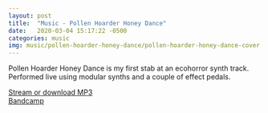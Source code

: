 ```yaml
---
layout: post
title:  "Music - Pollen Hoarder Honey Dance"
date:   2020-03-04 15:17:22 -0500
categories: music
img: music/pollen-hoarder-honey-dance/pollen-hoarder-honey-dance-cover.jpg
---
```

Pollen Hoarder Honey Dance is my first stab at an ecohorror synth track. Performed live using modular synths and a couple of effect pedals. 

[Stream or download MP3](/assets/audio/mouth-noises/mouth%20noises%20-%20pollen%20hoarder%20honey%20dance.mp3)  
[Bandcamp](https://mouthnoises.bandcamp.com/track/pollen-hoarder-honey-dance)
